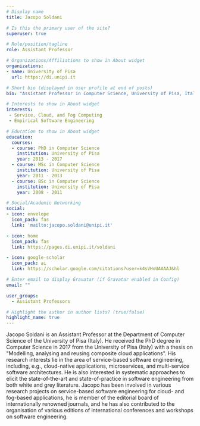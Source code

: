 ```yaml
---
# Display name
title: Jacopo Soldani

# Is this the primary user of the site?
superuser: true

# Role/position/tagline
role: Assistant Professor

# Organizations/Affiliations to show in About widget
organizations:
- name: University of Pisa
  url: https://di.unipi.it

# Short bio (displayed in user profile at end of posts)
bio: "Assistant Professor in Computer Science, University of Pisa, Italia."

# Interests to show in About widget
interests:
 - Service, Cloud, and Fog Computing
 - Empirical Software Engineering

# Education to show in About widget
education:
  courses:
  - course: PhD in Computer Science
    institution: University of Pisa
    year: 2013 - 2017
  - course: MSc in Computer Science
    institution: University of Pisa
    year: 2011 - 2013
  - course: BSc in Computer Science
    institution: University of Pisa
    year: 2008 - 2011

# Social/Academic Networking
social:
- icon: envelope
  icon_pack: fas
  link: 'mailto:jacopo.soldani@unipi.it'

- icon: home
  icon_pack: fas
  link: https://pages.di.unipi.it/soldani

- icon: google-scholar
  icon_pack: ai
  link: https://scholar.google.com/citations?user=k4sVHoUAAAAJ&hl

# Enter email to display Gravatar (if Gravatar enabled in Config)
email: ""

user_groups:
  - Assistant Professors

# Highlight the author in author lists? (true/false)
highlight_name: true
---
```


Jacopo Soldani is an Assistant Professor at the Department of Computer Science of the University of Pisa (Italy). He received the PhD degree in Computer Science in 2017 from the University of Pisa (Italy) with a thesis on "Modelling, analysing and reusing composite cloud applications". His research interests lie in the area of service-based software engineering, including, e.g., cloud-native applications, microservices, and multi-service software architectures. He is also interested in systematic approaches to elicit the state-of-the-art and state-of-practice in software engineering from both white and grey literature. Jacopo has been involved in various research projects on service-based software engineering for cloud- and fog-based applications, he is member of the editorial board of internationally renowned journals, and he has also contributed to the organisation of various editions of international conferences and workshops on software engineering.

